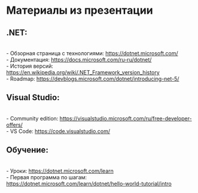 # Материалы из презентации
## .NET: 
<br/>- Обзорная страница с технологиями: https://dotnet.microsoft.com/
<br/>- Документация: https://docs.microsoft.com/ru-ru/dotnet/
<br/>- История версий: https://en.wikipedia.org/wiki/.NET_Framework_version_history
<br/>- Roadmap: https://devblogs.microsoft.com/dotnet/introducing-net-5/
## Visual Studio:
<br/>- Community edition: https://visualstudio.microsoft.com/ru/free-developer-offers/
<br/>- VS Code: https://code.visualstudio.com/
## Обучение:
<br/>- Уроки: https://dotnet.microsoft.com/learn
<br/>- Первая программа по шагам: https://dotnet.microsoft.com/learn/dotnet/hello-world-tutorial/intro
